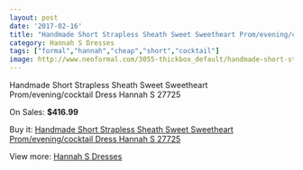 ```yaml
---
layout: post
date: '2017-02-16'
title: "Handmade Short Strapless Sheath Sweet Sweetheart Prom/evening/cocktail Dress Hannah S 27725"
category: Hannah S Dresses
tags: ["formal","hannah","cheap","short","cocktail"]
image: http://www.neoformal.com/3055-thickbox_default/handmade-short-strapless-sheath-sweet-sweetheart-prom-evening-cocktail-dress-hannah-s-27725.jpg
---
```

Handmade Short Strapless Sheath Sweet Sweetheart Prom/evening/cocktail Dress Hannah S 27725

On Sales: **$416.99**
<a href="https://www.neoformal.com/en/hannah-s-dresses/1139-handmade-short-strapless-sheath-sweet-sweetheart-prom-evening-cocktail-dress-hannah-s-27725.html"><amp-img layout="responsive" width="600" height="600" src="//www.neoformal.com/3055-thickbox_default/handmade-short-strapless-sheath-sweet-sweetheart-prom-evening-cocktail-dress-hannah-s-27725.jpg" alt="Handmade Short Strapless Sheath Sweet Sweetheart Prom/evening/cocktail Dress Hannah S 27725 0" /></a>
<a href="https://www.neoformal.com/en/hannah-s-dresses/1139-handmade-short-strapless-sheath-sweet-sweetheart-prom-evening-cocktail-dress-hannah-s-27725.html"><amp-img layout="responsive" width="600" height="600" src="//www.neoformal.com/3057-thickbox_default/handmade-short-strapless-sheath-sweet-sweetheart-prom-evening-cocktail-dress-hannah-s-27725.jpg" alt="Handmade Short Strapless Sheath Sweet Sweetheart Prom/evening/cocktail Dress Hannah S 27725 1" /></a>
<a href="https://www.neoformal.com/en/hannah-s-dresses/1139-handmade-short-strapless-sheath-sweet-sweetheart-prom-evening-cocktail-dress-hannah-s-27725.html"><amp-img layout="responsive" width="600" height="600" src="//www.neoformal.com/3056-thickbox_default/handmade-short-strapless-sheath-sweet-sweetheart-prom-evening-cocktail-dress-hannah-s-27725.jpg" alt="Handmade Short Strapless Sheath Sweet Sweetheart Prom/evening/cocktail Dress Hannah S 27725 2" /></a>

Buy it: [Handmade Short Strapless Sheath Sweet Sweetheart Prom/evening/cocktail Dress Hannah S 27725](https://www.neoformal.com/en/hannah-s-dresses/1139-handmade-short-strapless-sheath-sweet-sweetheart-prom-evening-cocktail-dress-hannah-s-27725.html "Handmade Short Strapless Sheath Sweet Sweetheart Prom/evening/cocktail Dress Hannah S 27725")

View more: [Hannah S Dresses](https://www.neoformal.com/en/12-hannah-s-dresses "Hannah S Dresses")